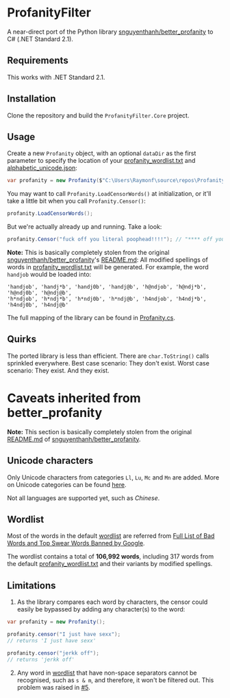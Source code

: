 # ProfanityFilter
A near-direct port of the Python library [snguyenthanh/better_profanity](https://github.com/snguyenthanh/better_profanity) to C# (.NET Standard 2.1).

## Requirements
This works with .NET Standard 2.1.

## Installation
Clone the repository and build the `ProfanityFilter.Core` project.

## Usage
Create a new `Profanity` object, with an optional `dataDir` as the first parameter to specify the location of your [profanity_wordlist.txt](./ProfanityFilter.Core/profanity_wordlist.txt) and [alphabetic_unicode.json](./ProfanityFilter.Core/alphabetic_unicode.json):
```csharp
var profanity = new Profanity($"C:\Users\Raymonf\source\repos\ProfanityFilter\ProfanityFilter.Core");
```
You may want to call `Profanity.LoadCensorWords()` at initialization, or it'll take a little bit when you call `Profanity.Censor()`:
```csharp
profanity.LoadCensorWords();
```
But we're actually already up and running. Take a look:
```csharp
profanity.Censor("fuck off you literal poophead!!!!"); // "**** off you literal poophead!!!!"
```

**Note:** This is basically completely stolen from the original [snguyenthanh/better_profanity](https://github.com/snguyenthanh/better_profanity)'s [README.md](https://github.com/snguyenthanh/better_profanity/edit/master/README.md): All modified spellings of words in [profanity_wordlist.txt](./ProfanityFilter.Core/profanity_wordlist.txt) will be generated. For example, the word `handjob` would be loaded into:
```
'handjob', 'handj*b', 'handj0b', 'handj@b', 'h@ndjob', 'h@ndj*b', 'h@ndj0b', 'h@ndj@b',
'h*ndjob', 'h*ndj*b', 'h*ndj0b', 'h*ndj@b', 'h4ndjob', 'h4ndj*b', 'h4ndj0b', 'h4ndj@b'
```
The full mapping of the library can be found in [Profanity.cs](./ProfanityFilter.Core/Profanity.cs#L22-L34).

## Quirks
The ported library is less than efficient. There are `char.ToString()` calls sprinkled everywhere. Best case scenario: They don't exist. Worst case scenario: They exist. And they exist.

# Caveats inherited from better_profanity
**Note:** This section is basically completely stolen from the original [README.md](https://github.com/snguyenthanh/better_profanity/edit/master/README.md) of [snguyenthanh/better_profanity](https://github.com/snguyenthanh/better_profanity).


## Unicode characters

Only Unicode characters from categories `Ll`, `Lu`, `Mc` and `Mn` are added. More on Unicode categories can be found [here][unicode category link].

[unicode category link]: https://en.wikipedia.org/wiki/Template:General_Category_(Unicode)

Not all languages are supported yet, such as *Chinese*.

## Wordlist
Most of the words in the default [wordlist](./ProfanityFilter.Core/profanity_wordlist.txt) are referred from [Full List of Bad Words and Top Swear Words Banned by Google](https://github.com/RobertJGabriel/Google-profanity-words).

The wordlist contains a total of __106,992 words__, including 317 words from the default [profanity_wordlist.txt](./ProfanityFilter.Core/profanity_wordlist.txt) and their variants by modified spellings.

## Limitations

1. As the library compares each word by characters, the censor could easily be bypassed by adding any character(s) to the word:

```csharp
var profanity = new Profanity();

profanity.censor("I just have sexx");
// returns 'I just have sexx'

profanity.censor("jerkk off");
// returns 'jerkk off'
```

2. Any word in [wordlist](https://github.com/snguyenthanh/better_profanity/blob/master/better_profanity/profanity_wordlist.txt) that have non-space separators cannot be recognised, such as `s & m`, and therefore, it won't be filtered out. This problem was raised in [#5](https://github.com/snguyenthanh/better_profanity/issues/5).
